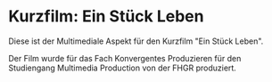 # Kurzfilm: Ein Stück Leben

Diese ist der Multimediale Aspekt für den Kurzfilm "Ein Stück Leben".

Der Film wurde für das Fach Konvergentes Produzieren für den Studiengang Multimedia Production von der FHGR produziert.

